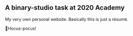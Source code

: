 ## A binary-studio task at 2020 Academy
My very own personal website. Basically this is just a résumé.

🧙Hocus-pocus!
